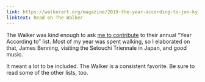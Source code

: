 ```yaml
---
link: https://walkerart.org/magazine/2019-the-year-according-to-jon-kyle
linktext: Read on The Walker
---
```


The Walker was kind enough to ask [me to contribute](https://walkerart.org/magazine/2019-the-year-according-to-jon-kyle) to their annual “Year According to” list. Most of my year was spent walking, so I elaborated on that, James Benning, visiting the Setouchi Triennale in Japan, and good music.

It meant a lot to be included. The Walker is a consistent favorite. Be sure to read some of the other lists, too.

